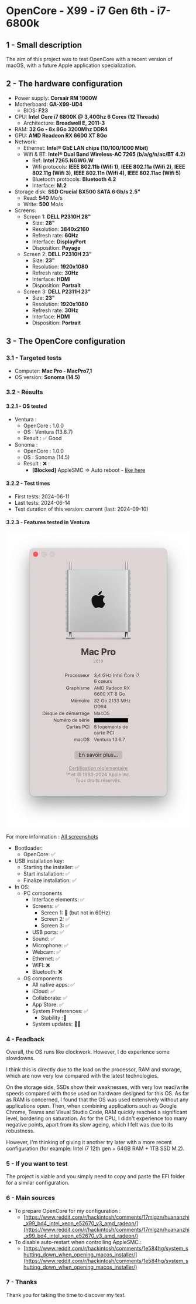 # OpenCore - X99 - i7 Gen 6th - i7-6800k

## 1 - Small description

The aim of this project was to test OpenCore with a recent version of macOS, with a future Apple application specialization.

## 2 - The hardware configuration

- Power supply: **Corsair RM 1000W**
- Motherboard: **GA-X99-UD4**
	- BIOS: **F23**
- CPU: **Intel Core i7 6800K @ 3,40Ghz 6 Cores (12 Threads)**
    - Architecture: **Broadwell E, 2011-3**
- RAM: **32 Go - 8x 8Go 3200Mhz DDR4**
- GPU: **AMD Readeon RX 6600 XT 8Go**
- Network:
	- Ethernet: **Intel® GbE LAN chips (10/100/1000 Mbit)**
   - Wifi & BT: **Intel® Dual Band Wireless-AC 7265 (b/a/g/n/ac/BT 4.2)**
        - Ref: **Intel 7265.NGWG.W**
        - Wifi protocols: **IEEE 802.11b (Wifi 1)**, **IEEE 802.11a (Wifi 2)**, **IEEE 802.11g (Wifi 3)**, **IEEE 802.11n (Wifi 4)**, **IEEE 802.11ac (Wifi 5)**
        - Bluetooth protocols: **Bluetooth 4.2**
        - Interface: **M.2**
- Storage disk: **SSD Crucial BX500 SATA 6 Gb/s 2.5"**
    - Read: **540** Mo/s
    - Write: **500** Mo/s
- Screens:
    - Screen 1: **DELL P2310H 28"**
        - Size: **28"**
        - Resolution: **3840x2160**
        - Refresh rate: **60Hz**
        - Interface: **DisplayPort**
        - Disposition: **Payage**
    - Screen 2: **DELL P2310H 23"**
        - Size: **23"**
        - Resolution: **1920x1080**
        - Refresh rate: **30Hz**
        - Interface: **HDMI**
        - Disposition: **Portrait**
    - Screen 3: **DELL P2311H 23"**
        - Size: **23"**
        - Resolution: **1920x1080**
        - Refresh rate: **30Hz**
        - Interface: **HDMI**
        - Disposition: **Portrait**

## 3 - The OpenCore configuration

### 3.1 - Targeted tests

- Computer: **Mac Pro - MacPro7,1** 
- OS version: **Sonoma (14.5)**

### 3.2 - Résults

#### 3.2.1 - OS tested

- Ventura :
	- OpenCore : 1.0.0
	- OS : Ventura (13.6.7)
	- Result : ✅ Good
- Sonoma :
	- OpenCore : 1.0.0
	- OS : Sonoma (14.5)
	- Result : ❌ : 
		- **[Blocked]** AppleSMC => Auto reboot - [like here](https://i.redd.it/k4yhdjrwzzcd1.jpeg)

#### 3.2.2 - Test times

- First tests: 2024-06-11
- Last tests: 2024-06-14
- Test duration of this version: current (last: 2024-09-10)

#### 3.2.3 - Features tested in Ventura

![test_0.1_img_001](SCREENSHOTS/test_0.1_img_001.png)

For more information : [All screenshots](DOCS/0_All_Screenshots.md)

- Bootloader:
    - OpenCore: ✅
- USB installation key:
    - Starting the installer: ✅
    - Start installation: ✅
    - Finalize installation: ✅
- In OS:
    - PC components
        - Interface elements: ✅
        - Screens: ✅
            - Screen 1: 🔄 (but not in 60Hz)
            - Screen 2: ✅
            - Screen 3: ✅
        - USB ports: ✅
        - Sound: ✅
        - Microphone: ✅
        - Webcam: ✅
        - Ethernet: ✅
        - WIFI: ❌
        - Bluetooth: ❌
    - OS components
        - All native apps: ✅
        - iCloud: ✅
        - Collaborate: ✅
        - App Store: ✅
        - System Preferences: ✅
            - Stability :🔄
        - System updates: 🤷‍♂️

### 4 - Feadback

Overall, the OS runs like clockwork. However, I do experience some slowdowns. 

I think this is directly due to the load on the processor, RAM and storage, which are now very low compared with the latest technologies.

On the storage side, SSDs show their weaknesses, with very low read/write speeds compared with those used on hardware designed for this OS.
As far as RAM is concerned, I found that the OS was used extensively without any applications open. Then, when combining applications such as Google Chrome, Teams and Visual Studio Code, RAM quickly reached a significant level, bordering on saturation.
As for the CPU, I didn't experience too many negative points, apart from its slow ageing, which I felt was due to its robustness.

However, I'm thinking of giving it another try later with a more recent configuration (for example: Intel i7 12th gen + 64GB RAM + 1TB SSD M.2).

### 5 - If you want to test

The project is viable and you simply need to copy and paste the EFI folder for a similar configuration.

### 6 - Main sources

- To prepare OpenCore for my configuration :
	- [https://www.reddit.com/r/hackintosh/comments/17mlgzn/huananzhi_x99_bd4_intel_xeon_e52670_v3_amd_radeon/](https://www.reddit.com/r/hackintosh/comments/17mlgzn/huananzhi_x99_bd4_intel_xeon_e52670_v3_amd_radeon/)
- To disable auto-restart when controlling AppleSMC.: 
	- [https://www.reddit.com/r/hackintosh/comments/1e584hg/system_shutting_down_when_opening_macos_installer/](https://www.reddit.com/r/hackintosh/comments/1e584hg/system_shutting_down_when_opening_macos_installer/)

### 7 - Thanks

Thank you for taking the time to discover my test.